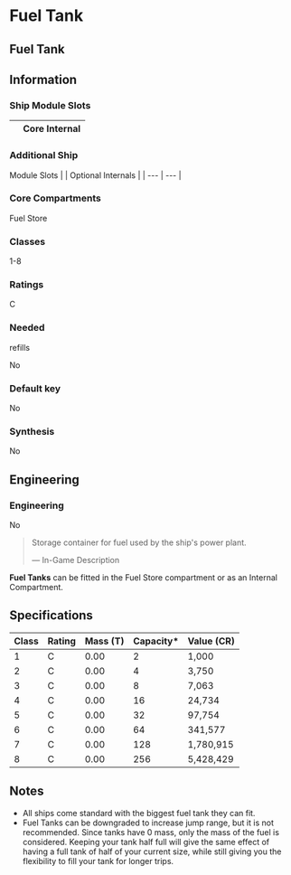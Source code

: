 # Fuel Tank
## **Fuel Tank**

		

## Information

### Ship Module Slots
|  | Core Internal |
| --- | --- |

### Additional Ship
Module Slots
|  | Optional Internals |
| --- | --- |

### Core Compartments

Fuel Store

### Classes

1-8

### Ratings

C

### Needed
refills

No

### Default key

No

### Synthesis

No

## Engineering

###  Engineering

No

> 
> 
> Storage container for fuel used by the ship's power plant.
> 
> 
> — In-Game Description
> 

**Fuel Tanks** can be fitted in the Fuel Store compartment or as an Internal Compartment.

## Specifications

| Class | Rating | Mass (T) | Capacity\* | Value (CR) |
| --- | --- | --- | --- | --- |
| 1 | C | 0.00 | 2 | 1,000 |
| 2 | C | 0.00 | 4 | 3,750 |
| 3 | C | 0.00 | 8 | 7,063 |
| 4 | C | 0.00 | 16 | 24,734 |
| 5 | C | 0.00 | 32 | 97,754 |
| 6 | C | 0.00 | 64 | 341,577 |
| 7 | C | 0.00 | 128 | 1,780,915 |
| 8 | C | 0.00 | 256 | 5,428,429 |

## Notes

- All ships come standard with the biggest fuel tank they can fit.
- Fuel Tanks can be downgraded to increase jump range, but it is not recommended. Since tanks have 0 mass, only the mass of the fuel is considered. Keeping your tank half full will give the same effect of having a full tank of half of your current size, while still giving you the flexibility to fill your tank for longer trips.